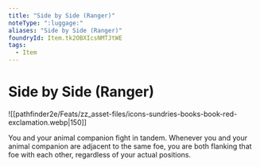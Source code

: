 ```yaml
---
title: "Side by Side (Ranger)"
noteType: ":luggage:"
aliases: "Side by Side (Ranger)"
foundryId: Item.tk2OBXIcsNMTJtWE
tags:
  - Item
---
```


# Side by Side (Ranger)
![[pathfinder2e/Feats/zz_asset-files/icons-sundries-books-book-red-exclamation.webp|150]]

You and your animal companion fight in tandem. Whenever you and your animal companion are adjacent to the same foe, you are both flanking that foe with each other, regardless of your actual positions.
